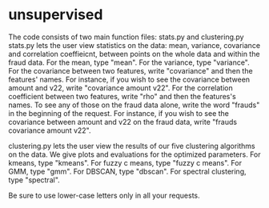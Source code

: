 # unsupervised
The code consists of two main function files: stats.py and clustering.py
stats.py lets the user view statistics on the data: mean, variance, covariance and correlation coeffieicnt, between points on the whole data and within the fraud data.
For the mean, type "mean".
For the variance, type "variance".
For the covariance between two features, write "covariance" and then the features' names.
For instance, if you wish to see the covariance between amount and v22, write "covariance amount v22".
For the correlation coefficient between two features, write "rho" and then the features's names.
To see any of those on the fraud data alone, write the word "frauds" in the beginning of the request.
For instance, if you wish to see the covariance between amount and v22 on the fraud data, write "frauds covariance amount v22".

clustering.py lets the user view the results of our five clustering algorithms on the data. We give plots and evaluations for the optimized parameters.
For kmeans, type "kmeans".
For fuzzy c means, type "fuzzy c means".
For GMM, type "gmm".
For DBSCAN, type "dbscan".
For spectral clustering, type "spectral".

Be sure to use lower-case letters only in all your requests.

